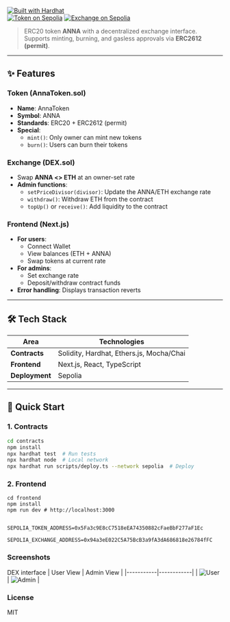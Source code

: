 [![Built with Hardhat](https://img.shields.io/badge/Built%20with-Hardhat-yellow)](https://hardhat.org)  
[![Token on Sepolia](https://img.shields.io/badge/Token-Sepolia-blue)](https://sepolia.etherscan.io/address/0x5Fa3c9E8cC7518eEA74350882cFaeBbF277aF1Ec)
[![Exchange on Sepolia](https://img.shields.io/badge/Exchange-Sepolia-blue)](https://sepolia.etherscan.io/address/0x94a3eE022C5A75BcB3a9fA3dA686818e26784fFC)

> ERC20 token **ANNA** with a decentralized exchange interface. Supports minting, burning, and gasless approvals via **ERC2612 (permit)**.

---

## ✨ Features

### Token (AnnaToken.sol)

- **Name**: AnnaToken
- **Symbol**: ANNA
- **Standards**: ERC20 + ERC2612 (permit)
- **Special**:
  - `mint()`: Only owner can mint new tokens
  - `burn()`: Users can burn their tokens

### Exchange (DEX.sol)

- Swap **ANNA <> ETH** at an owner-set rate
- **Admin functions**:
  - `setPriceDivisor(divisor)`: Update the ANNA/ETH exchange rate
  - `withdraw()`: Withdraw ETH from the contract
  - `topUp()` or `receive()`: Add liquidity to the contract

### Frontend (Next.js)

- **For users**:
  - Connect Wallet
  - View balances (ETH + ANNA)
  - Swap tokens at current rate
- **For admins**:
  - Set exchange rate
  - Deposit/withdraw contract funds
- **Error handling**: Displays transaction reverts

---

## 🛠 Tech Stack

| Area           | Technologies                             |
| -------------- | ---------------------------------------- |
| **Contracts**  | Solidity, Hardhat, Ethers.js, Mocha/Chai |
| **Frontend**   | Next.js, React, TypeScript               |
| **Deployment** | Sepolia                                  |

---

## 🚀 Quick Start

### 1. Contracts

```bash
cd contracts
npm install
npx hardhat test  # Run tests
npx hardhat node  # Local network
npx hardhat run scripts/deploy.ts --network sepolia  # Deploy

```
### 2. Frontend

```dash
cd frontend
npm install
npm run dev # http://localhost:3000
```

```

SEPOLIA_TOKEN_ADDRESS=0x5Fa3c9E8cC7518eEA74350882cFaeBbF277aF1Ec

SEPOLIA_EXCHANGE_ADDRESS=0x94a3eE022C5A75BcB3a9fA3dA686818e26784fFC

```
### Screenshots
DEX interface
| User View | Admin View |
|-----------|------------|
| ![User](https://i.imgur.com/a/E6Q9eMh.png) | ![Admin](https://i.imgur.com/TmQPqAV.png) |

### License
MIT